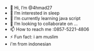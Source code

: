 - 👋 Hi, I’m @4hmad27
- 👀 I’m interested in sleep
- 🌱 I’m currently learning java script
- 💞️ I’m looking to collaborate on ...
- 📫 How to reach me :0857-5221-4806
- ⚡ Fun fact: i am muslim
- i'm from indonesian
